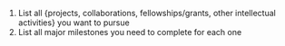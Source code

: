 1. List all {projects, collaborations, fellowships/grants, other intellectual activities} you want to pursue
2. List all major milestones you need to complete for each one